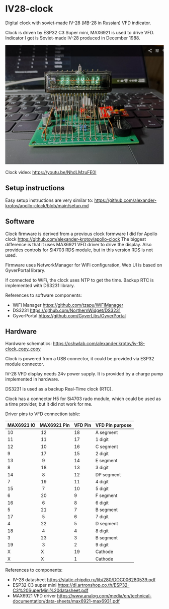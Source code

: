 # IV28-clock
Digital clock with soviet-made IV-28 (ИВ-28 in Russian) VFD indicator.

Clock is driven by ESP32 C3 Super mini, MAX6921 is used to drive VFD. Indicator I got is Soviet-made IV-28 produced in December 1988.

![clock text](https://github.com/alexander-krotov/IV28-clock/blob/main/clock.jpg?raw=true)

Clock video: https://youtu.be/NhdLMzuFE0I

## Setup instructions
Easy setup instructions are very similar to: https://github.com/alexander-krotov/apollo-clock/blob/main/setup.md

## Software

Clock firmware is derived from a previous clock formware I did for Apollo clock https://github.com/alexander-krotov/apollo-clock
The biggest difference is that it uses MAX6921 VFD driver to drive the display.
Also provides controls for Si4703 RDS module, but in this version RDS is not used.

Firmware uses NetworkManager for WiFi configuration, Web UI is based on GyverPortal library.

If connected to WiFi, the clock uses NTP to get the time. Backup RTC is implemented with DS3231 library.

References to software components:
- WiFi Manager https://github.com/tzapu/WiFiManager
- DS3231 https://github.com/NorthernWidget/DS3231
- GyverPortal https://github.com/GyverLibs/GyverPortal

## Hardware

Hardware schematics:
https://oshwlab.com/alexander.krotov/iv-18-clock_copy_copy

Clock is powered from a USB connector, it could be provided via ESP32 module connector.

IV-28 VFD display needs 24v power supply. It is provided by a charge pump implemented in hardware.

DS3231 is used as a backup Real-Time clock (RTC).

Clock has a connector H5 for Si4703 rado module, which could be used as a time provider, but it did not work for me.

Driver pins to VFD connection table:

MAX6921 IO | MAX6921 Pin | VFD Pin | VFD Pin purpose
--- | --- | --- | --- 
10  |  12 | 18 | A segment
11  |  11 | 17 | 1 digit
12  |  10 | 16 | C segment
9   |  17 | 15 | 2 digit
13  |   9 | 14 | E segment
8   |  18 | 13 | 3 digit
14  |   8 | 12 | DP segment
7   |  19 | 11 | 4 digit
15  |   7 | 10 | 5 digit
6   |  20 | 9  | F segment
16  |   6 | 8  | 6 digit
5   |  21 | 7  | B segment
17  |   5 | 6  | 7 digit
4   |  22 | 5  | D segment
18  |   4 | 4  | 8 digit
3   |  23 | 3  | B segment
19  |   3 | 2  | 9 digit
X   |  X  | 19 | Cathode
X   |  X  | 1  | Cathode


References to components:
- IV-28 datasheet https://static.chipdip.ru/lib/280/DOC006280539.pdf
- ESP32 C3 super mini https://dl.artronshop.co.th/ESP32-C3%20SuperMini%20datasheet.pdf
- MAX6921 VFD driver https://www.analog.com/media/en/technical-documentation/data-sheets/max6921-max6931.pdf

